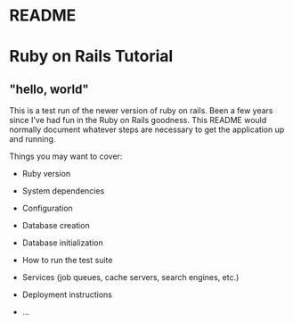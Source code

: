 # README
# Ruby on Rails Tutorial

## "hello, world"

This is a test run of the newer version of ruby on rails.
Been a few years since I've had fun in the Ruby on Rails goodness.
This README would normally document whatever steps are necessary to get the
application up and running.

Things you may want to cover:

* Ruby version

* System dependencies

* Configuration

* Database creation

* Database initialization

* How to run the test suite

* Services (job queues, cache servers, search engines, etc.)

* Deployment instructions

* ...
